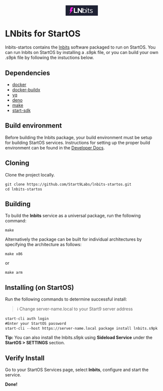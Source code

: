 <p align="center">
  <img src="icon_readme.png" alt="Project Logo" width="21%">
</p>

# LNbits for StartOS

lnbits-startos contains the [lnbits](https://github.com/lnbits/lnbits) software packaged to run on StartOS. You can run lnbits on StartOS by installing a .s9pk file, or you can build your own .s9pk file by following the instuctions below.

## Dependencies

- [docker](https://docs.docker.com/get-docker)
- [docker-buildx](https://docs.docker.com/buildx/working-with-buildx/)
- [yq](https://mikefarah.gitbook.io/yq)
- [deno](https://deno.land/)
- [make](https://www.gnu.org/software/make/)
- [start-sdk](https://github.com/Start9Labs/start-os/tree/sdk)

## Build environment

Before building the lnbits package, your build environment must be setup for building StartOS services. Instructions for setting up the proper build environment can be found in the [Developer Docs](https://docs.start9.com/latest/developer-docs/packaging).

## Cloning

Clone the project locally. 

```
git clone https://github.com/Start9Labs/lnbits-startos.git
cd lnbits-startos
```

## Building

To build the **lnbits** service as a universal package, run the following command:

```
make
```

Alternatively the package can be built for individual architectures by specifying the architecture as follows:

```
make x86
```

or

```
make arm
```

## Installing (on StartOS)

Run the following commands to determine successful install:
> :information_source: Change server-name.local to your Start9 server address

```
start-cli auth login
#Enter your StartOS password
start-cli --host https://server-name.local package install lnbits.s9pk
```
**Tip:** You can also install the lnbits.s9pk using **Sideload Service** under the **StartOS > SETTINGS** section.

## Verify Install

Go to your StartOS Services page, select **lnbits**, configure and start the service.

**Done!** 
